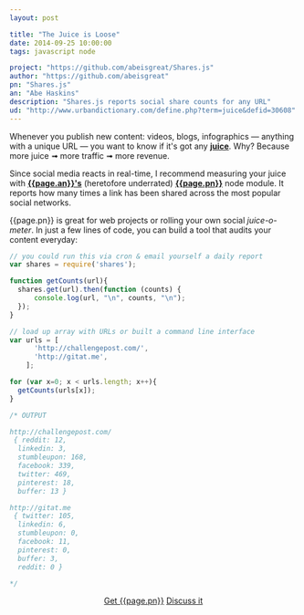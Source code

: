 ```yaml
---
layout: post

title: "The Juice is Loose"
date: 2014-09-25 10:00:00
tags: javascript node

project: "https://github.com/abeisgreat/Shares.js"
author: "https://github.com/abeisgreat"
pn: "Shares.js"
an: "Abe Haskins"
description: "Shares.js reports social share counts for any URL"
ud: "http://www.urbandictionary.com/define.php?term=juice&defid=30608"
---
```


Whenever you publish new content: videos, blogs, infographics &mdash; anything with a unique URL &mdash; you want to know if it's got any <strong><a href="{{page.ud}}" title="The Juice via Urban Dictionary" target="_blank">juice</a></strong>. Why? Because more juice &#10143; more traffic &#10143; more revenue.

Since social media reacts in real-time, I recommend measuring your juice with <strong><a href="{{ page.author }}" target="_blank" title="{{ page.an }} on ChallengePost">{{page.an}}'s</a></strong> (heretofore underrated) <strong><a href="{{page.project}}" title="{{page.pn}} on GitHub" target="_blank">{{page.pn}}</a></strong> node module. It reports how many times a link has been shared across the most popular social networks.

{{page.pn}} is great for web projects or rolling your own social _juice-o-meter_. In just a few lines of code, you can build a tool that audits your content everyday:

```js
// you could run this via cron & email yourself a daily report
var shares = require('shares');

function getCounts(url){
  shares.get(url).then(function (counts) {
      console.log(url, "\n", counts, "\n");
  });
}

// load up array with URLs or built a command line interface
var urls = [
      'http://challengepost.com/',
      'http://gitat.me',
    ];

for (var x=0; x < urls.length; x++){
  getCounts(urls[x]);
}

/* OUTPUT

http://challengepost.com/
 { reddit: 12,
  linkedin: 3,
  stumbleupon: 168,
  facebook: 339,
  twitter: 469,
  pinterest: 18,
  buffer: 13 }

http://gitat.me
 { twitter: 105,
  linkedin: 6,
  stumbleupon: 0,
  facebook: 11,
  pinterest: 0,
  buffer: 3,
  reddit: 0 }

*/
```

<center><a href="{{page.project}}" class="btn btn-primary " title="Get {{page.pn}} on GitHub" target="_blank">Get {{page.pn}}</a> <a href="{{ page.url }}#comments" class="btn btn-inverse" title="Discuss this issue of Git @ Me online">Discuss it</a></center>
